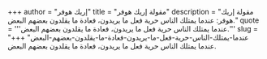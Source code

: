 +++
author = "إريك هوفر"
title = "مقولة إريك هوفر"
description = "مقولة إريك هوفر: عندما يمتلك الناس حرية فعل ما يريدون، فعادة ما يقلدون بعضهم البعض."
quote = '''عندما يمتلك الناس حرية فعل ما يريدون، فعادة ما يقلدون بعضهم البعض.'''
slug = "عندما-يمتلك-الناس-حرية-فعل-ما-يريدون-فعادة-ما-يقلدون-بعضهم-البعض"
+++
عندما يمتلك الناس حرية فعل ما يريدون، فعادة ما يقلدون بعضهم البعض.
